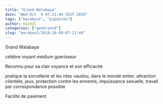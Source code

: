 ```yaml
---
title: "Grand Walabaya"
date: "Wed Oct  9 07:11:44 CEST 2019"
tags: ["marabout", "pipotron"]
author: m1ch3l
categories: ["generated"]
slug: "marabout/2019-10-09-07:11:44"
---
```


Grand Walabaya

célèbre voyant médium guerisseur

Reconnu pour sa clair voyance et son efficacité

pratique la sorcellerie et les rites vaudou, dans le monde entier, attraction clientèle, jeux, protection contre les ennemis, impuissance sexuelle, travail par correspondance possible

Facilité de paiement

